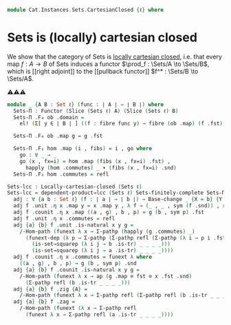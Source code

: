 <!--
```agda
open import Cat.CartesianClosed.Locally
open import Cat.Instances.Sets.Complete
open import Cat.Diagram.Exponential
open import Cat.Functor.Pullback
open import Cat.Functor.Adjoint
open import Cat.Instances.Slice
open import Cat.Prelude
```
-->

```agda
module Cat.Instances.Sets.CartesianClosed {ℓ} where
```

<!--
```agda
open Functor
open /-Obj
open /-Hom
open _⊣_
open _=>_
```
-->

# Sets is (locally) cartesian closed

We show that the category of Sets is [locally cartesian closed], i.e.
that every map $f : A \to B$ of Sets induces a functor $\prod_f :
\Sets/A \to \Sets/B$, which is [[right adjoint]] to the [[pullback
functor]] $f^* : \Sets/B \to \Sets/A$.

[locally cartesian closed]: Cat.CartesianClosed.Locally.html

⚠️⚠️⚠️

```agda
module _ {A B : Set ℓ} (func : ∣ A ∣ → ∣ B ∣) where
  Sets-Π : Functor (Slice (Sets ℓ) A) (Slice (Sets ℓ) B)
  Sets-Π .F₀ ob .domain =
    el! (Σ[ y ∈ ∣ B ∣ ] ((f : fibre func y) → fibre (ob .map) (f .fst)))

  Sets-Π .F₀ ob .map g = g .fst

  Sets-Π .F₁ hom .map (i , fibs) = i , go where
    go : ∀ _ → _
    go (x , fx=i) = hom .map (fibs (x , fx=i) .fst) ,
      happly (hom .commutes) _ ∙ (fibs (x , fx=i) .snd)
  Sets-Π .F₁ hom .commutes = refl
```

<!--
```agda
  Sets-Π .F-id = ext λ x y → Σ-pathp refl
    (funext λ x → Σ-pathp refl (A .is-tr _ _ _ _))
  Sets-Π .F-∘ f g = ext λ x y → Σ-pathp refl
    (funext λ x → Σ-pathp refl (A .is-tr _ _ _ _))
```
-->

```agda
Sets-lcc : Locally-cartesian-closed (Sets ℓ)
Sets-lcc = dependent-product→lcc (Sets ℓ) Sets-finitely-complete Sets-Π adj where
  adj : ∀ {a b : Set ℓ} (f : ∣ a ∣ → ∣ b ∣) → Base-change _ {X = b} {Y = a} f ⊣ Sets-Π f
  adj f .unit .η x .map y = x .map y , λ f → (_ , _ , sym (f .snd)) , refl
  adj f .counit .η x .map ((a , g) , b , p) = g (b , sym p) .fst
  adj f .unit .η x .commutes = refl
  adj {a} {b} f .unit .is-natural x y g =
    /-Hom-path (funext λ x → Σ-pathp (happly (g .commutes) _)
      (funext-dep (λ p → Σ-pathp (Σ-pathp refl (Σ-pathp (λ i → p i .fst)
        (is-set→squarep (λ i j → b .is-tr) _ _ _ _)))
        (is-set→squarep (λ i j → a .is-tr) _ _ _ _))))
  adj f .counit .η x .commutes = funext λ where
    ((a , g) , b , p) → g (b , sym p) .snd
  adj {a} {b} f .counit .is-natural x y g =
    /-Hom-path (funext λ x → ap (g .map ⊙ fst ⊙ x .fst .snd)
      (Σ-pathp refl (b .is-tr _ _ _ _)))
  adj {a} {b} f .zig {A} =
    /-Hom-path (funext λ x → Σ-pathp refl (Σ-pathp refl (b .is-tr _ _ _ _)))
  adj {a} {b} f .zag =
    /-Hom-path (funext (λ x → Σ-pathp refl
      (funext λ x → Σ-pathp refl (a .is-tr _ _ _ _))))
```
